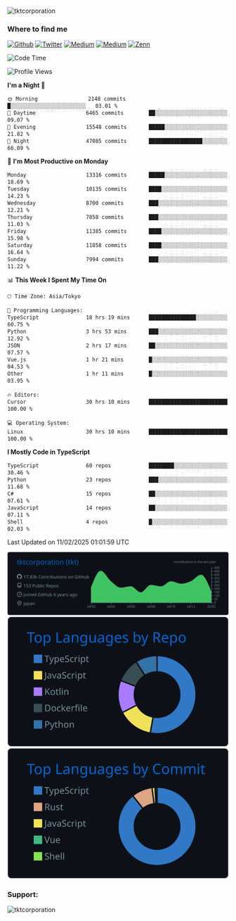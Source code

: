 <p align="left"> <img src="https://komarev.com/ghpvc/?username=tktcorporation&label=Profile%20views&color=0e75b6&style=flat" alt="tktcorporation" /> </p>

<h3>Where to find me</h3>
<p>
<a href="https://github.com/tktcorporation" target="_blank"><img alt="Github" src="https://img.shields.io/badge/GitHub-%2312100E.svg?&style=for-the-badge&logo=Github&logoColor=white" /></a>
<a href="https://twitter.com/tktcorporation" target="_blank"><img alt="Twitter" src="https://img.shields.io/badge/twitter-%231DA1F2.svg?&style=for-the-badge&logo=twitter&logoColor=white" /></a>
<a href="https://www.linkedin.com/in/tktcorporation" target="_blank"><img alt="Medium" src="https://img.shields.io/badge/linkdin-0a66c2.svg?&style=for-the-badge&logo=linkedin&logoColor=white" /></a>
<a href="https://qiita.com/tktcorporation" target="_blank"><img alt="Medium" src="https://img.shields.io/badge/qiita-55C500.svg?&style=for-the-badge&logo=qiita&logoColor=white" /></a>
<a href="https://zenn.dev/tktcorporation" target="_blank"><img alt="Zenn" src="https://img.shields.io/badge/Zenn-3EA8FF.svg?&style=for-the-badge&logo=Zenn&logoColor=white" /></a>
</p>
  
<!--START_SECTION:waka-->
![Code Time](http://img.shields.io/badge/Code%20Time-2%2C131%20hrs%2045%20mins-blue)

![Profile Views](http://img.shields.io/badge/Profile%20Views-3-blue)

**I'm a Night 🦉** 

```text
🌞 Morning                2148 commits        █░░░░░░░░░░░░░░░░░░░░░░░░   03.01 % 
🌆 Daytime                6465 commits        ██░░░░░░░░░░░░░░░░░░░░░░░   09.07 % 
🌃 Evening                15548 commits       █████░░░░░░░░░░░░░░░░░░░░   21.82 % 
🌙 Night                  47085 commits       █████████████████░░░░░░░░   66.09 % 
```
📅 **I'm Most Productive on Monday** 

```text
Monday                   13316 commits       █████░░░░░░░░░░░░░░░░░░░░   18.69 % 
Tuesday                  10135 commits       ████░░░░░░░░░░░░░░░░░░░░░   14.23 % 
Wednesday                8700 commits        ███░░░░░░░░░░░░░░░░░░░░░░   12.21 % 
Thursday                 7858 commits        ███░░░░░░░░░░░░░░░░░░░░░░   11.03 % 
Friday                   11385 commits       ████░░░░░░░░░░░░░░░░░░░░░   15.98 % 
Saturday                 11858 commits       ████░░░░░░░░░░░░░░░░░░░░░   16.64 % 
Sunday                   7994 commits        ███░░░░░░░░░░░░░░░░░░░░░░   11.22 % 
```


📊 **This Week I Spent My Time On** 

```text
🕑︎ Time Zone: Asia/Tokyo

💬 Programming Languages: 
TypeScript               18 hrs 19 mins      ███████████████░░░░░░░░░░   60.75 % 
Python                   3 hrs 53 mins       ███░░░░░░░░░░░░░░░░░░░░░░   12.92 % 
JSON                     2 hrs 17 mins       ██░░░░░░░░░░░░░░░░░░░░░░░   07.57 % 
Vue.js                   1 hr 21 mins        █░░░░░░░░░░░░░░░░░░░░░░░░   04.53 % 
Other                    1 hr 11 mins        █░░░░░░░░░░░░░░░░░░░░░░░░   03.95 % 

🔥 Editors: 
Cursor                   30 hrs 10 mins      █████████████████████████   100.00 % 

💻 Operating System: 
Linux                    30 hrs 10 mins      █████████████████████████   100.00 % 
```

**I Mostly Code in TypeScript** 

```text
TypeScript               60 repos            ████████░░░░░░░░░░░░░░░░░   30.46 % 
Python                   23 repos            ███░░░░░░░░░░░░░░░░░░░░░░   11.68 % 
C#                       15 repos            ██░░░░░░░░░░░░░░░░░░░░░░░   07.61 % 
JavaScript               14 repos            ██░░░░░░░░░░░░░░░░░░░░░░░   07.11 % 
Shell                    4 repos             █░░░░░░░░░░░░░░░░░░░░░░░░   02.03 % 
```




 Last Updated on 11/02/2025 01:01:59 UTC
<!--END_SECTION:waka-->

[![](https://raw.githubusercontent.com/tktcorporation/tktcorporation/master/profile-summary-card-output/github_dark/0-profile-details.svg)](https://github.com/vn7n24fzkq/github-profile-summary-cards)
[![](https://raw.githubusercontent.com/tktcorporation/tktcorporation/master/profile-summary-card-output/github_dark/1-repos-per-language.svg)](https://github.com/vn7n24fzkq/github-profile-summary-cards) [![](https://raw.githubusercontent.com/tktcorporation/tktcorporation/master/profile-summary-card-output/github_dark/2-most-commit-language.svg)](https://github.com/vn7n24fzkq/github-profile-summary-cards)

<h3 align="left">Support:</h3>
<p><a href="https://www.buymeacoffee.com/tktcorporation"> <img align="left" src="https://cdn.buymeacoffee.com/buttons/v2/default-yellow.png" height="50" width="210" alt="tktcorporation" /></a></p><br><br>
